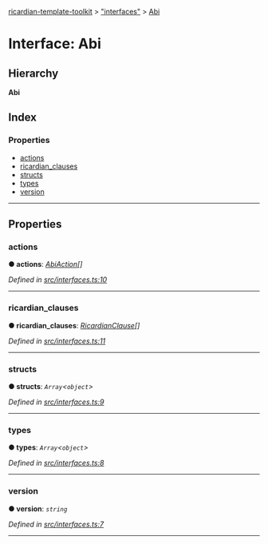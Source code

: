 [ricardian-template-toolkit](../README.md) > ["interfaces"](../modules/_interfaces_.md) > [Abi](../interfaces/_interfaces_.abi.md)

# Interface: Abi

## Hierarchy

**Abi**

## Index

### Properties

* [actions](_interfaces_.abi.md#actions)
* [ricardian_clauses](_interfaces_.abi.md#ricardian_clauses)
* [structs](_interfaces_.abi.md#structs)
* [types](_interfaces_.abi.md#types)
* [version](_interfaces_.abi.md#version)

---

## Properties

<a id="actions"></a>

###  actions

**● actions**: *[AbiAction](_interfaces_.abiaction.md)[]*

*Defined in [src/interfaces.ts:10](https://github.com/EOSIO/ricardian-template-toolkit/blob/c1cccb0/src/interfaces.ts#L10)*

___
<a id="ricardian_clauses"></a>

###  ricardian_clauses

**● ricardian_clauses**: *[RicardianClause](_interfaces_.ricardianclause.md)[]*

*Defined in [src/interfaces.ts:11](https://github.com/EOSIO/ricardian-template-toolkit/blob/c1cccb0/src/interfaces.ts#L11)*

___
<a id="structs"></a>

###  structs

**● structs**: *`Array`<`object`>*

*Defined in [src/interfaces.ts:9](https://github.com/EOSIO/ricardian-template-toolkit/blob/c1cccb0/src/interfaces.ts#L9)*

___
<a id="types"></a>

###  types

**● types**: *`Array`<`object`>*

*Defined in [src/interfaces.ts:8](https://github.com/EOSIO/ricardian-template-toolkit/blob/c1cccb0/src/interfaces.ts#L8)*

___
<a id="version"></a>

###  version

**● version**: *`string`*

*Defined in [src/interfaces.ts:7](https://github.com/EOSIO/ricardian-template-toolkit/blob/c1cccb0/src/interfaces.ts#L7)*

___

